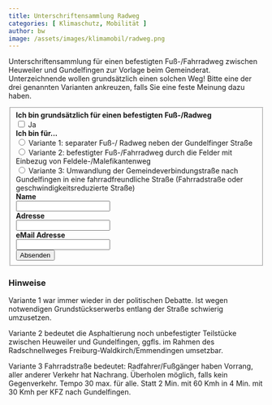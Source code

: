 ```yaml
---
title: Unterschriftensammlung Radweg
categories: [ Klimaschutz, Mobilität ]
author: bw
image: /assets/images/klimamobil/radweg.png
---
```


Unterschriftensammlung für einen befestigten Fuß-/Fahrradweg zwischen Heuweiler und Gundelfingen zur Vorlage beim Gemeinderat.
Unterzeichnende wollen grundsätzlich einen solchen Weg! Bitte eine der drei genannten Varianten ankreuzen, falls Sie eine feste Meinung dazu haben.

<form name="radweg" class="form-horizontal" method="POST" data-netlify="true" action="/thankyou">
<fieldset>

<!-- Form Name -->

<!-- Multiple Checkboxes (inline) -->
<div class="form-group">
  <label class="col-md-12 control-label" for="bindafuer"><strong>Ich bin grundsätzlich für einen befestigten Fuß-/Radweg</strong></label>
  <div class="col-md-12">
    <label class="checkbox-inline" for="bindafuer">
      <input type="checkbox" name="bindafuer" id="bindafuer" value="1">
      Ja
    </label>
  </div>
</div>

<!-- Multiple Radios -->
<div class="form-group">
  <label class="col-md-12 control-label" for="variante"><strong>Ich bin für...</strong></label>
  <div class="col-md-12">
  <div class="radio">
    <label for="variante-1">
      <input type="radio" name="variante" id="variante-1" value="1" required>
      Variante 1: separater Fuß-/ Radweg neben der Gundelfinger Straße
    </label>
	</div>
  <div class="radio">
    <label for="variante-2">
      <input type="radio" name="variante" id="variante-2" value="2">
      Variante 2: befestigter Fuß-/Fahrradweg durch die Felder mit Einbezug von Feldele-/Malefikantenweg
    </label>
	</div>
  <div class="radio">
    <label for="variante-3">
      <input type="radio" name="variante" id="variante-3" value="3">
      Variante 3: Umwandlung der Gemeindeverbindungstraße nach Gundelfingen in eine fahrradfreundliche Straße (Fahrradstraße oder geschwindigkeitsreduzierte Straße)
    </label>
	</div>
  </div>
</div>

<!-- Text input-->
<div class="form-group">
  <label class="col-md-12 control-label" for="name"><strong>Name</strong></label>  
  <div class="col-md-12">
  <input id="name" name="name" type="text" placeholder="" class="form-control input-md" required>
    
  </div>
</div>

<!-- Text input-->
<div class="form-group">
  <label class="col-md-12 control-label" for="adresse"><strong>Adresse</strong></label>  
  <div class="col-md-12">
  <input id="adresse" name="adresse" type="text" placeholder="" class="form-control input-md" required>
    
  </div>
</div>

<!-- Text input-->
<div class="form-group">
  <label class="col-md-12 control-label" for="email"><strong>eMail Adresse</strong></label>  
  <div class="col-md-12">
  <input id="email" name="email" type="email" placeholder="" class="form-control input-md" required>
    
  </div>
</div>

<!-- Button -->
<div class="form-group">
  <div class="col-md-12">
    <button id="absenden" name="absenden" class="btn btn-primary">Absenden</button>
  </div>
</div>

</fieldset>
</form>

### Hinweise

Variante 1 war immer wieder in der politischen Debatte. Ist wegen notwendigen Grundstückserwerbs entlang der Straße schwierig umzusetzen.

Variante 2 bedeutet die Asphaltierung noch unbefestigter Teilstücke zwischen Heuweiler und Gundelfingen, ggfls. im Rahmen des Radschnellweges Freiburg-Waldkirch/Emmendingen umsetzbar.

Variante 3 Fahrradstraße bedeutet: Radfahrer/Fußgänger haben Vorrang, aller anderer Verkehr hat Nachrang. Überholen möglich, falls kein Gegenverkehr. Tempo 30 max. für alle. Statt 2 Min. mit 60 Kmh in 4 Min. mit 30 Kmh per KFZ nach Gundelfingen.